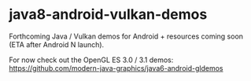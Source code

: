 # java8-android-vulkan-demos
Forthcoming Java / Vulkan demos for Android + resources coming soon (ETA after Android N launch).

For now check out the OpenGL ES 3.0 / 3.1 demos:
https://github.com/modern-java-graphics/java6-android-gldemos
